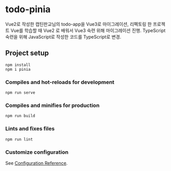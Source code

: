 # todo-pinia

Vue2로 작성한 캡틴판교님의 todo-app을 Vue3로 마이그레이션, 리펙토링 한 프로젝트
Vue를 학습할 때 Vue2 로 배워서 Vue3 숙련 위해 마이그레이션 진행.
TypeScript 숙련을 위해 JavaScript로 작성한 코드를 TypeScript로 변경.

## Project setup
```
npm install
npm i pinia
```

### Compiles and hot-reloads for development
```
npm run serve
```

### Compiles and minifies for production
```
npm run build
```

### Lints and fixes files
```
npm run lint
```

### Customize configuration
See [Configuration Reference](https://cli.vuejs.org/config/).
